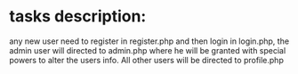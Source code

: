 <h1>tasks description:</h1>
any new user need to register in register.php and then login in login.php, the admin user will directed to admin.php where he will be granted with special powers to alter the users info. All other users will be directed to profile.php
